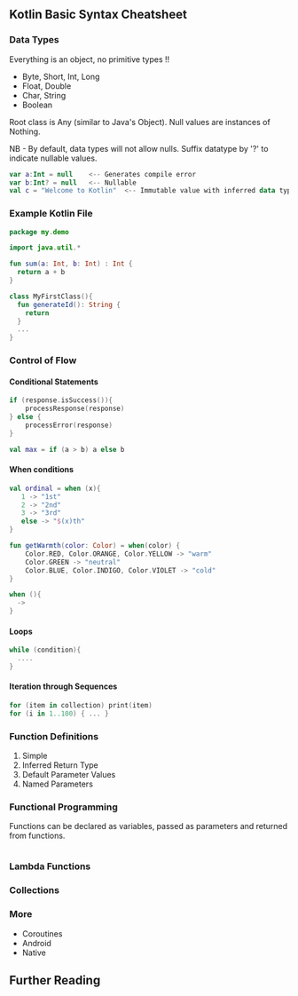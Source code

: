 ## Kotlin Basic Syntax Cheatsheet


### Data Types
Everything is an object, no primitive types !!
- Byte, Short, Int, Long
- Float, Double
- Char, String
- Boolean

Root class is Any (similar to Java's Object).  Null values are instances of Nothing.

NB - By default, data types will not allow nulls.  Suffix datatype by '?' to indicate nullable values.

```kotlin
var a:Int = null    <-- Generates compile error
var b:Int? = null   <-- Nullable 
val c = "Welcome to Kotlin"  <-- Immutable value with inferred data type
```

### Example Kotlin File

```kotlin
package my.demo

import java.util.*

fun sum(a: Int, b: Int) : Int {
  return a + b
}

class MyFirstClass(){
  fun generateId(): String {
    return 
  }
  ...
}
```

### Control of Flow
#### Conditional Statements
```kotlin
if (response.isSuccess()){
    processResponse(response)
} else {
    processError(response)
}

val max = if (a > b) a else b
```

#### When conditions
```kotlin
val ordinal = when (x){
   1 -> "1st"
   2 -> "2nd"
   3 -> "3rd"
   else -> "$(x)th"
}

fun getWarmth(color: Color) = when(color) {
    Color.RED, Color.ORANGE, Color.YELLOW -> "warm"
    Color.GREEN -> "neutral"
    Color.BLUE, Color.INDIGO, Color.VIOLET -> "cold"
}

when (){
  ->
}
```
#### Loops
```kotlin
while (condition){
  ....
}
```

#### Iteration through  Sequences
```kotlin
for (item in collection) print(item)
for (i in 1..100) { ... }  


```

### Function Definitions
1. Simple
1. Inferred Return Type
1. Default Parameter Values
1. Named Parameters

### Functional Programming
Functions can be declared as variables, passed as parameters and returned from functions.

```

```

### Lambda Functions


### Collections


### More

- Coroutines
- Android
- Native

## Further Reading


